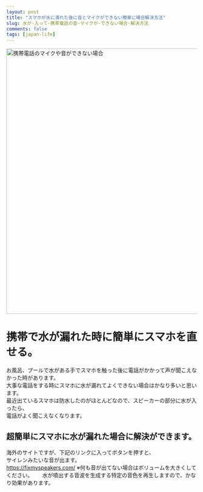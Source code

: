 ```yaml
---
layout: post
title: "スマホが水に濡れた後に音とマイクができない簡単に場合解決方法"
slug: 水が-入って-携帯電話の音-マイクが-できない場合-解決方法
comments: false
tags: [japan-life]
---
```

<img src="https://drive.google.com/uc?export=view&id=1GDoTF_NzXa5Vfgc-63SX7EoVypdn3Rov" alt="携帯電話のマイクや音ができない場合"  width="700" >

# 携帯で水が漏れた時に簡単にスマホを直せる。
お風呂、プールで水がある手でスマホを触った後に電話がかかって声が聞こえなかった時があります。  
大事な電話をする時にスマホに水が漏れてよくできない場合はかなり多いと思います。  
最近出ているスマホは防水したのがほとんどなので、スピーカーの部分に水が入ったら、  
電話がよく聞こえなくなります。  

## 超簡単にスマホに水が漏れた場合に解決ができます。
海外のサイトですが、下記のリンクに入ってボタンを押すと、  
サイレンみたいな音が出ます。  
https://fixmyspeakers.com/
※何も音が出てない場合はボリュームを大きくしてください。　　
水が噴出する音波を生成する特定の音色を再生しますので、かなり効果があります。  